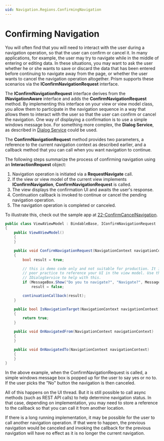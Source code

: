```yaml
---
uid: Navigation.Regions.ConfirmingNavigation
---
```

# Confirming Navigation

You will often find that you will need to interact with the user during a navigation operation, so that the user can confirm or cancel it. In many applications, for example, the user may try to navigate while in the middle of entering or editing data. In these situations, you may want to ask the user whether he or she wants to save or discard the data that has been entered before continuing to navigate away from the page, or whether the user wants to cancel the navigation operation altogether. Prism supports these scenarios via the **IConfirmNavigationRequest** interface.

The **IConfirmNavigationRequest** interface derives from the **INavigationAware** interface and adds the **ConfirmNavigationRequest** method. By implementing this interface on your view or view model class, you allow them to participate in the navigation sequence in a way that allows them to interact with the user so that the user can confirm or cancel the navigation. One way of displaying a confirmation is to use a simple windows message box. For something more complex, the **Dialog Service**, as described in [Dialog Service](xref:Dialogs.GettingStarted) could be used.

The **ConfirmNavigationRequest** method provides two parameters, a reference to the current navigation context as described earlier, and a callback method that you can call when you want navigation to continue.

The following steps summarize the process of confirming navigation using an **InteractionRequest** object:

1. Navigation operation is initiated via a **RequestNavigate** call.
1. If the view or view model of the current view implements **IConfirmNavigation**, **ConfirmNavigationRequest** is called.
1. The view displays the confirmation UI and awaits the user's response.
1. Continuation callback is invoked to continue or cancel the pending navigation operation.
1. The navigation operation is completed or canceled.

To illustrate this, check out the sample app at [22-ConfirmCancelNavigation](https://github.com/PrismLibrary/Prism-Samples-Wpf/tree/master/22-ConfirmCancelNavigation).

```cs
public class ViewAViewModel : BindableBase, IConfirmNavigationRequest
{
    public ViewAViewModel()
    {
    }

    public void ConfirmNavigationRequest(NavigationContext navigationContext, Action<bool> continuationCallback)
    {
        bool result = true;

        // this is demo code only and not suitable for production. It is generally
        // poor practice to reference your UI in the view model. Use the Prism
        // IDialogService to help with this.
        if (MessageBox.Show("Do you to navigate?", "Navigate?", MessageBoxButton.YesNo) == MessageBoxResult.No)
            result = false;

        continuationCallback(result);
    }

    public bool IsNavigationTarget(NavigationContext navigationContext)
    {
        return true;
    }

    public void OnNavigatedFrom(NavigationContext navigationContext)
    {
    }

    public void OnNavigatedTo(NavigationContext navigationContext)
    {
    }
}
```

In the above example, when the ConfirmNavigationRequest is called, a simple windows message box is popped up for the user to say yes or no to. If the user picks the "No" button the navigation is then canceled.

All of this happens on the UI thread. But it is still possible to call async methods (such as REST API calls) to help determine navigation status. In that case, depending on implementation, you may need to store a reference to the callback so that you can call it from another location.

If there is a long running implementation, it may be possible for the user to call another navigation operation. If that were to happen, the previous navigation would be canceled and invoking the callback for the previous navigation will have no effect as it is no longer the current navigation.
